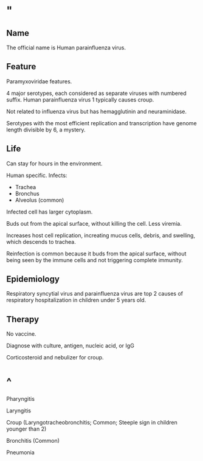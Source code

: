 # "

## Name

The official name is Human parainfluenza virus.

## Feature

Paramyxoviridae features.

4 major serotypes, each considered as separate viruses with numbered suffix.
Human parainfluenza virus 1 typically causes croup.

Not related to influenza virus but has hemagglutinin and neuraminidase.

Serotypes with the most efficient replication and transcription have genome length divisible by 6, a mystery.

## Life

Can stay for hours in the environment.

Human specific.
Infects:
- Trachea
- Bronchus
- Alveolus (common)

Infected cell has larger cytoplasm.

Buds out from the apical surface, without killing the cell.
Less viremia.

Increases host cell replication, increating mucus cells, debris, and swelling, which descends to trachea.

Reinfection is common because it buds from the apical surface, without being seen by the immune cells and not triggering complete immunity.

## Epidemiology

Respiratory syncytial virus and parainfluenza virus are top 2 causes of respiratory hospitalization in children under 5 years old.

## Therapy

No vaccine.

Diagnose with culture, antigen, nucleic acid, or IgG

Corticosteroid and nebulizer for croup.

# ^

Pharyngitis

Laryngitis

Croup
(Laryngotracheobronchitis; Common; Steeple sign in children younger than 2)

Bronchitis
(Common)

Pneumonia
